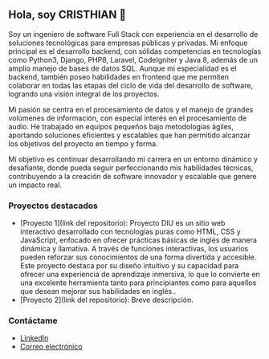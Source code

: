 ## Hola, soy CRISTHIAN 👋

Soy un ingeniero de software Full Stack con experiencia en el desarrollo de soluciones tecnológicas para empresas públicas y privadas. Mi enfoque principal es el desarrollo backend, con sólidas competencias en tecnologías como Python3, Django, PHP8, Laravel, CodeIgniter y Java 8, además de un amplio manejo de bases de datos SQL. Aunque mi especialidad es el backend, también poseo habilidades en frontend que me permiten colaborar en todas las etapas del ciclo de vida del desarrollo de software, logrando una visión integral de los proyectos.

Mi pasión se centra en el procesamiento de datos y el manejo de grandes volúmenes de información, con especial interés en el procesamiento de audio. He trabajado en equipos pequeños bajo metodologías ágiles, aportando soluciones eficientes y escalables que han permitido alcanzar los objetivos del proyecto en tiempo y forma.

Mi objetivo es continuar desarrollando mi carrera en un entorno dinámico y desafiante, donde pueda seguir perfeccionando mis habilidades técnicas, contribuyendo a la creación de software innovador y escalable que genere un impacto real.

### Proyectos destacados
- [Proyecto 1](link del repositorio): Proyecto DIU es un sitio web interactivo desarrollado con tecnologías puras como HTML, CSS y JavaScript, enfocado en ofrecer prácticas básicas de inglés de manera dinámica y llamativa. A través de funciones interactivas, los usuarios pueden reforzar sus conocimientos de una forma divertida y accesible. Este proyecto destaca por su diseño intuitivo y su capacidad para ofrecer una experiencia de aprendizaje inmersiva, lo que lo convierte en una excelente herramienta tanto para principiantes como para aquellos que desean mejorar sus habilidades en inglés..
- [Proyecto 2](link del repositorio): Breve descripción.

### Contáctame
- [LinkedIn](www.linkedin.com/in/cristhian-camilo-hernandez-gomez-95137a109)
- [Correo electrónico](cristhianhernandez418@gmail.com)
